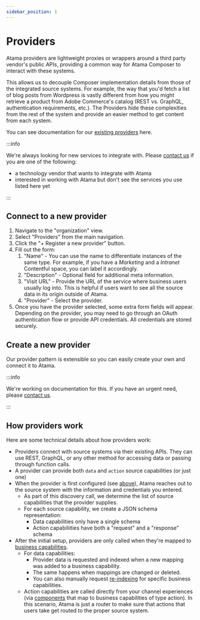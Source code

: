 ```yaml
---
sidebar_position: 1
---
```


# Providers

Atama providers are lightweight proxies or wrappers around a third party vendor's public APIs, providing a common way for Atama Composer to interact with these systems.

This allows us to decouple Composer implementation details from those of the integrated source systems. For example, the way that you'd fetch a list of blog posts from Wordpress is vastly different from how you might retrieve a product from Adobe Commerce's catalog (REST vs. GraphQL, authentication requirements, etc.). The Providers hide these complexities from the rest of the system and provide an easier method to get content from each system.

You can see documentation for our [existing providers](../../reference/providers/README.md) here.

:::info

We're always looking for new services to integrate with. Please [contact us](https://www.atama.co/contact-us) if you are one of the following:

* a technology vendor that wants to integrate with Atama
* interested in working with Atama but don't see the services you use listed here yet

:::

## Connect to a new provider

1. Navigate to the "organization" view.
2. Select "Providers" from the main navigation.
3. Click the "+ Register a new provider" button.
4. Fill out the form:
    1. "Name" - You can use the name to differentiate instances of the same type. For example, if you have a *Marketing* and a *Intranet* Contentful space, you can label it accordingly.
    2. "Description" - Optional field for additional meta information.
    3. "Visit URL" - Provide the URL of the service where business users usually log into. This is helpful if users want to see all the source data in its origin outside of Atama.
    4. "Provider" - Select the provider.
5. Once you have the provider selected, some extra form fields will appear. Depending on the provider, you may need to go through an OAuth authentication flow or provide API credentials. All credentials are stored securely.

## Create a new provider

Our provider pattern is extensible so you can easily create your own and connect it to Atama.

:::info

We're working on documentation for this. If you have an urgent need, please [contact us](https://www.atama.co/contact-us).

:::

## How providers work
Here are some technical details about how providers work:

* Providers connect with source systems via their existing APIs. They can use REST, GraphQL, or any other method for accessing data or passing through function calls.
* A provider can provide both `data` and `action` source capabilities (or just one)
* When the provider is first configured (see [above](#connect-to-a-new-provider)), Atama reaches out to the source system with the information and credentials you entered.
    * As part of this discovery call, we determine the list of source capabilities that the provider supplies.
    * For each source capability, we create a JSON schema representation:
        * Data capabilities only have a single schema
        * Action capabiliities have both a "request" and a "response" schema
* After the initial setup, providers are only called when they're mapped to [business capabilities](../business-capability.md).
    * For data capabilities:
        * Provider data is requested and indexed when a new mapping was added to a business capability.
        * The same happens when mappings are changed or deleted.
        * You can also manually request [re-indexing](../business-capability.md#refresh-business-capability-data) for specific business capabilities.
    * Action capabilities are called directly from your channel experiences (via [components](../../composer-studio/authoring-guides/component/index.md) that map to business capabilities of type action). In this scenario, Atama is just a router to make sure that actions that users take get routed to the proper source system.

